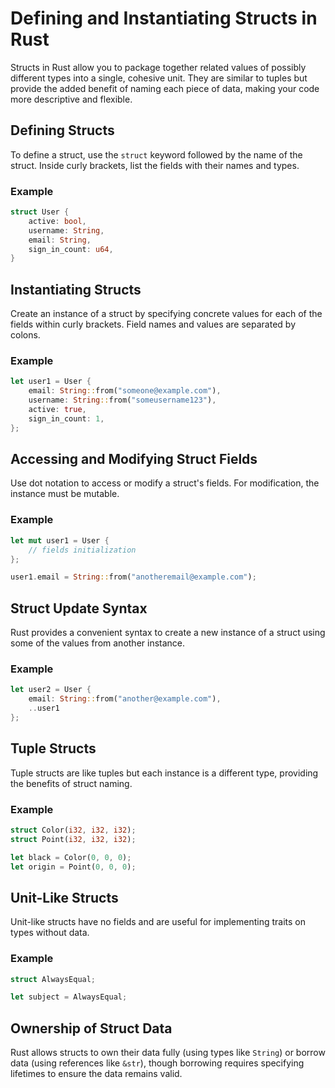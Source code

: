 # Defining and Instantiating Structs in Rust

Structs in Rust allow you to package together related values of possibly different types into a single, cohesive unit. They are similar to tuples but provide the added benefit of naming each piece of data, making your code more descriptive and flexible.

## Defining Structs

To define a struct, use the `struct` keyword followed by the name of the struct. Inside curly brackets, list the fields with their names and types.

### Example

```rust
struct User {
    active: bool,
    username: String,
    email: String,
    sign_in_count: u64,
}
```

## Instantiating Structs

Create an instance of a struct by specifying concrete values for each of the fields within curly brackets. Field names and values are separated by colons.

### Example

```rust
let user1 = User {
    email: String::from("someone@example.com"),
    username: String::from("someusername123"),
    active: true,
    sign_in_count: 1,
};
```

## Accessing and Modifying Struct Fields

Use dot notation to access or modify a struct's fields. For modification, the instance must be mutable.

### Example

```rust
let mut user1 = User {
    // fields initialization
};

user1.email = String::from("anotheremail@example.com");
```

## Struct Update Syntax

Rust provides a convenient syntax to create a new instance of a struct using some of the values from another instance.

### Example

```rust
let user2 = User {
    email: String::from("another@example.com"),
    ..user1
};
```

## Tuple Structs

Tuple structs are like tuples but each instance is a different type, providing the benefits of struct naming.

### Example

```rust
struct Color(i32, i32, i32);
struct Point(i32, i32, i32);

let black = Color(0, 0, 0);
let origin = Point(0, 0, 0);
```

## Unit-Like Structs

Unit-like structs have no fields and are useful for implementing traits on types without data.

### Example

```rust
struct AlwaysEqual;

let subject = AlwaysEqual;
```

## Ownership of Struct Data

Rust allows structs to own their data fully (using types like `String`) or borrow data (using references like `&str`), though borrowing requires specifying lifetimes to ensure the data remains valid.